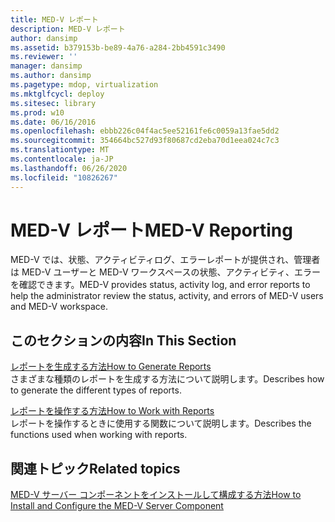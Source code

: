 ```yaml
---
title: MED-V レポート
description: MED-V レポート
author: dansimp
ms.assetid: b379153b-be89-4a76-a284-2bb4591c3490
ms.reviewer: ''
manager: dansimp
ms.author: dansimp
ms.pagetype: mdop, virtualization
ms.mktglfcycl: deploy
ms.sitesec: library
ms.prod: w10
ms.date: 06/16/2016
ms.openlocfilehash: ebbb226c04f4ac5ee52161fe6c0059a13fae5dd2
ms.sourcegitcommit: 354664bc527d93f80687cd2eba70d1eea024c7c3
ms.translationtype: MT
ms.contentlocale: ja-JP
ms.lasthandoff: 06/26/2020
ms.locfileid: "10826267"
---
```

# <span data-ttu-id="06005-103">MED-V レポート</span><span class="sxs-lookup"><span data-stu-id="06005-103">MED-V Reporting</span></span>


<span data-ttu-id="06005-104">MED-V では、状態、アクティビティログ、エラーレポートが提供され、管理者は MED-V ユーザーと MED-V ワークスペースの状態、アクティビティ、エラーを確認できます。</span><span class="sxs-lookup"><span data-stu-id="06005-104">MED-V provides status, activity log, and error reports to help the administrator review the status, activity, and errors of MED-V users and MED-V workspace.</span></span>

## <span data-ttu-id="06005-105">このセクションの内容</span><span class="sxs-lookup"><span data-stu-id="06005-105">In This Section</span></span>


<a href="" id="how-to-generate-reports"></a>[<span data-ttu-id="06005-106">レポートを生成する方法</span><span class="sxs-lookup"><span data-stu-id="06005-106">How to Generate Reports</span></span>](how-to-generate-reports-medvv2.md)  
<span data-ttu-id="06005-107">さまざまな種類のレポートを生成する方法について説明します。</span><span class="sxs-lookup"><span data-stu-id="06005-107">Describes how to generate the different types of reports.</span></span>

<a href="" id="how-to-work-with-reports"></a>[<span data-ttu-id="06005-108">レポートを操作する方法</span><span class="sxs-lookup"><span data-stu-id="06005-108">How to Work with Reports</span></span>](how-to-work-with-reports.md)  
<span data-ttu-id="06005-109">レポートを操作するときに使用する関数について説明します。</span><span class="sxs-lookup"><span data-stu-id="06005-109">Describes the functions used when working with reports.</span></span>

## <span data-ttu-id="06005-110">関連トピック</span><span class="sxs-lookup"><span data-stu-id="06005-110">Related topics</span></span>


[<span data-ttu-id="06005-111">MED-V サーバー コンポーネントをインストールして構成する方法</span><span class="sxs-lookup"><span data-stu-id="06005-111">How to Install and Configure the MED-V Server Component</span></span>](how-to-install-and-configure-the-med-v-server-component.md)

 

 





